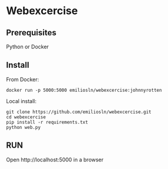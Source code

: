 # Webexcercise

## Prerequisites

Python or Docker

## Install

From Docker:
```
docker run -p 5000:5000 emiliosln/webexcercise:johnnyrotten
```

Local install:
```
git clone https://github.com/emiliosln/webexcercise.git
cd webexcercise
pip install -r requirements.txt
python web.py
```

## RUN

Open http://localhost:5000 in a browser
